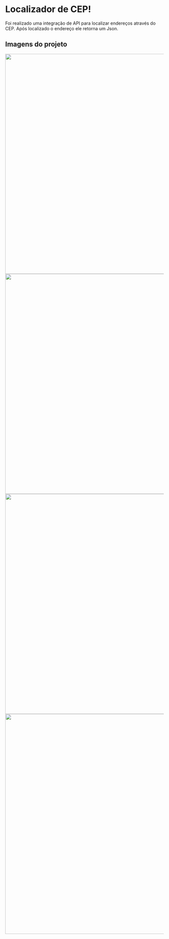 <h1>Localizador de CEP!</h1>
<p>Foi realizado uma integração de API para localizar endereços através do CEP. Após localizado o endereço ele retorna um Json.</p>
<h2>Imagens do projeto</h2>

<div>
    <img length="500" width="700" src="https://github.com/user-attachments/assets/9d308ff7-a484-45df-9e9b-4dc15087d157"/>
</div> 

<div>
    <img length="500" width="700" src="https://github.com/user-attachments/assets/e4eff19e-4ed3-42d0-a258-b2871f0ea1da"/>
</div> 

<div>
    <img length="500" width="700" src="https://github.com/user-attachments/assets/d1cc76bd-ff61-499a-ae1d-dd05ff953b79"/>
</div> 

<div>
    <img length="500" width="700" src="https://github.com/user-attachments/assets/bd008ada-435a-4e6f-b27b-bd1ba35ff7ea"/>
</div> 
